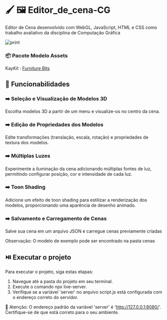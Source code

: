 # :paintbrush: :framed_picture: Editor_de_cena-CG 
Editor de Cena desenvolvido com WebGL, JavaScript, HTML e CSS como trabalho avaliativo da disciplina de Computação Gráfica

![print](https://github.com/Yasmin-Camargo/Editor_de_cena-CG/assets/88253809/226869d1-65ca-4f0c-80e4-902537177862)

### :package: Pacote Modelo Assets
KayKit : [Furniture Bits](https://kaylousberg.itch.io/furniture-bits)

## :pushpin: Funcionabilidades
### :arrow_right: Seleção e Visualização de Modelos 3D 
Escolha modelos 3D a partir de um menu e visualize-os no centro da cena.

### :arrow_right: Edição de Propriedades dos Modelos 
Edite transformações (translação, escala, rotação) e propriedades de textura dos modelos.

### :arrow_right: Múltiplas Luzes
Experimente a iluminação da cena adicionando múltiplas fontes de luz, permitindo configurar posição, cor e intensidade de cada luz.

### :arrow_right: Toon Shading
Adicione um efeito de toon shading para estilizar a renderização dos modelos, proporcionando uma aparência de desenho animado.

###  :arrow_right: Salvamento e Carregamento de Cenas
Salve sua cena em um arquivo JSON e carregue cenas previamente criadas

Observação: O modelo de exemplo pode ser encontrado na pasta cenas

## :play_or_pause_button: Executar o projeto

Para executar o projeto, siga estas etapas:
1. Navegue até a pasta do projeto em seu terminal.
2. Execute o comando npx live-server.
3. Verifique se a variável 'server' no arquivo script.js está configurada com o endereço correto do servidor.

:red_circle: Atenção: O endereço padrão da variável 'server' é 'http://127.0.0.1:8080/'. Certifique-se de que está correto para o seu ambiente.
 


